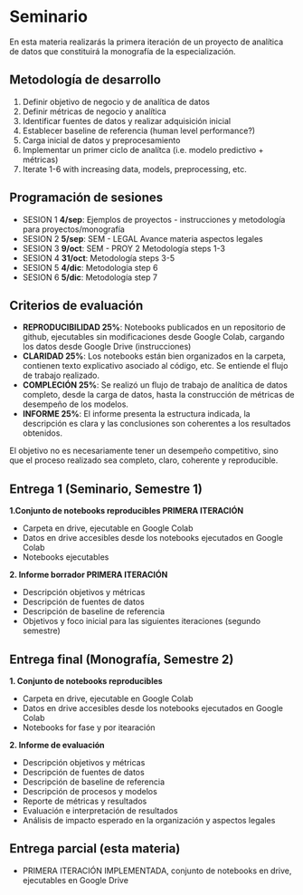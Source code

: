 # Seminario

En esta materia realizarás la primera iteración de un proyecto de analítica de datos que constituirá la monografía de la especialización.

## Metodología de desarrollo

1. Definir objetivo de negocio y de analítica de datos
2. Definir métricas de negocio y analítica
3. Identificar fuentes de datos y realizar adquisición inicial
4. Establecer baseline de referencia (human level performance?)
5. Carga inicial de datos y preprocesamiento
6. Implementar un primer ciclo de analítca (i.e. modelo predictivo + métricas)
7. Iterate 1-6 with increasing data, models, preprocessing, etc.

## Programación de sesiones

- SESION 1 **4/sep**:	Ejemplos de proyectos - instrucciones y metodología para proyectos/monografía
- SESION 2 **5/sep**: SEM - LEGAL	Avance materia aspectos legales
- SESION 3 **9/oct**: SEM - PROY 2	Metodología steps 1-3
- SESION 4 **31/oct**:	Metodología steps 3-5
- SESION 5 **4/dic**: Metodología step 6
- SESION 6 **5/dic**: Metodología step 7

## Criterios de evaluación

- **REPRODUCIBILIDAD 25%**: Notebooks publicados en un repositorio de github, ejecutables sin modificaciones desde Google Colab, cargando los datos desde Google Drive (instrucciones)
- **CLARIDAD 25%**:  Los notebooks están bien organizados en la carpeta, contienen texto explicativo asociado al código, etc. Se entiende el flujo de trabajo realizado.
- **COMPLECIÓN 25%**: Se realizó un flujo de trabajo de analítica de datos completo, desde la carga de datos, hasta la construcción de métricas de desempeño de los modelos.
- **INFORME 25%**: El informe presenta la estructura indicada, la descripción es clara y las conclusiones son coherentes a los resultados obtenidos.

El objetivo no es necesariamente tener un desempeño competitivo, sino que el proceso realizado sea completo, claro, coherente y reproducible.

## Entrega 1 (Seminario, Semestre 1)

**1.Conjunto de notebooks reproducibles PRIMERA ITERACIÓN**

- Carpeta en drive, ejecutable en Google Colab
- Datos en drive accesibles desde los notebooks ejecutados en Google Colab
- Notebooks ejecutables


**2. Informe borrador PRIMERA ITERACIÓN**

- Descripción objetivos y métricas
- Descripción de fuentes de datos
- Descripción de baseline de referencia
- Objetivos y foco inicial para las siguientes iteraciones (segundo semestre)



## Entrega final (Monografía, Semestre 2)

**1. Conjunto de notebooks reproducibles**

- Carpeta en drive, ejecutable en Google Colab
- Datos en drive accesibles desde los notebooks ejecutados en Google Colab
- Notebooks for fase y por itearación


**2. Informe de evaluación**

- Descripción objetivos y métricas
- Descripción de fuentes de datos
- Descripción de baseline de referencia
- Descripción de procesos y modelos
- Reporte de métricas y resultados
- Evaluación e interpretación de resultados
- Análisis de impacto esperado en la organización y aspectos legales

## Entrega parcial (esta materia)

- PRIMERA ITERACIÓN IMPLEMENTADA, conjunto de notebooks en drive, ejecutables en Google Drive



